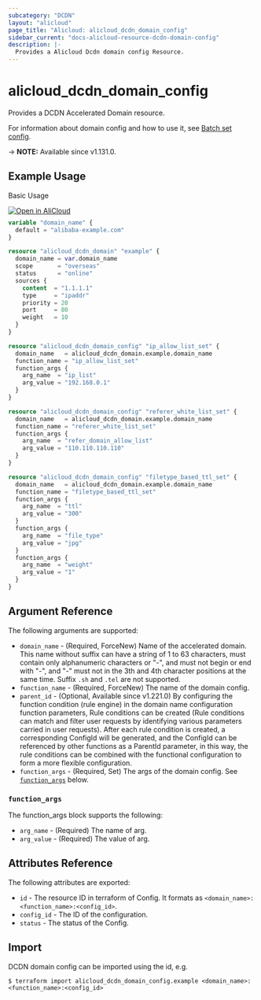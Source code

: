 ```yaml
---
subcategory: "DCDN"
layout: "alicloud"
page_title: "Alicloud: alicloud_dcdn_domain_config"
sidebar_current: "docs-alicloud-resource-dcdn-domain-config"
description: |-
  Provides a Alicloud Dcdn domain config Resource.
---
```


# alicloud_dcdn_domain_config

Provides a DCDN Accelerated Domain resource.

For information about domain config and how to use it, see [Batch set config](https://www.alibabacloud.com/help/en/doc-detail/130632.htm).

-> **NOTE:** Available since v1.131.0.

## Example Usage

Basic Usage

<div style="display: block;margin-bottom: 40px;"><div class="oics-button" style="float: right;position: absolute;margin-bottom: 10px;">
  <a href="https://api.aliyun.com/api-tools/terraform?resource=alicloud_dcdn_domain_config&exampleId=d0ea9ec9-32b7-28de-5d96-89f9fbb1a5e0755a3552&activeTab=example&spm=docs.r.dcdn_domain_config.0.d0ea9ec932&intl_lang=EN_US" target="_blank">
    <img alt="Open in AliCloud" src="https://img.alicdn.com/imgextra/i1/O1CN01hjjqXv1uYUlY56FyX_!!6000000006049-55-tps-254-36.svg" style="max-height: 44px; max-width: 100%;">
  </a>
</div></div>

```terraform
variable "domain_name" {
  default = "alibaba-example.com"
}

resource "alicloud_dcdn_domain" "example" {
  domain_name = var.domain_name
  scope       = "overseas"
  status      = "online"
  sources {
    content  = "1.1.1.1"
    type     = "ipaddr"
    priority = 20
    port     = 80
    weight   = 10
  }
}

resource "alicloud_dcdn_domain_config" "ip_allow_list_set" {
  domain_name   = alicloud_dcdn_domain.example.domain_name
  function_name = "ip_allow_list_set"
  function_args {
    arg_name  = "ip_list"
    arg_value = "192.168.0.1"
  }
}

resource "alicloud_dcdn_domain_config" "referer_white_list_set" {
  domain_name   = alicloud_dcdn_domain.example.domain_name
  function_name = "referer_white_list_set"
  function_args {
    arg_name  = "refer_domain_allow_list"
    arg_value = "110.110.110.110"
  }
}

resource "alicloud_dcdn_domain_config" "filetype_based_ttl_set" {
  domain_name   = alicloud_dcdn_domain.example.domain_name
  function_name = "filetype_based_ttl_set"
  function_args {
    arg_name  = "ttl"
    arg_value = "300"
  }
  function_args {
    arg_name  = "file_type"
    arg_value = "jpg"
  }
  function_args {
    arg_name  = "weight"
    arg_value = "1"
  }
}
```

## Argument Reference

The following arguments are supported:

* `domain_name` - (Required, ForceNew) Name of the accelerated domain. This name without suffix can have a string of 1 to 63 characters, must contain only alphanumeric characters or "-", and must not begin or end with "-", and "-" must not in the 3th and 4th character positions at the same time. Suffix `.sh` and `.tel` are not supported.
* `function_name` - (Required, ForceNew) The name of the domain config.
* `parent_id` - (Optional, Available since v1.221.0) By configuring the function condition (rule engine) in the domain name configuration function parameters, Rule conditions can be created (Rule conditions can match and filter user requests by identifying various parameters carried in user requests). After each rule condition is created, a corresponding ConfigId will be generated, and the ConfigId can be referenced by other functions as a ParentId parameter, in this way, the rule conditions can be combined with the functional configuration to form a more flexible configuration.
* `function_args` - (Required, Set) The args of the domain config. See [`function_args`](#function_args) below.

### `function_args`

The function_args block supports the following:

* `arg_name` - (Required) The name of arg.
* `arg_value` - (Required) The value of arg.

## Attributes Reference

The following attributes are exported:

* `id` - The resource ID in terraform of Config. It formats as `<domain_name>:<function_name>:<config_id>`.
* `config_id` - The ID of the configuration.
* `status` -  The status of the Config.

## Import

DCDN domain config can be imported using the id, e.g.

```shell
$ terraform import alicloud_dcdn_domain_config.example <domain_name>:<function_name>:<config_id>
```
